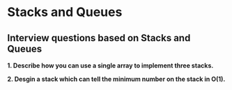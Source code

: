 # Stacks and Queues

## Interview questions based on Stacks and Queues

**1. Describe how you can use a single array to implement three stacks.**

**2. Desgin a stack which can tell the minimum number on the stack in O(1).**
